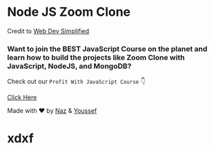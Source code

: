 # Node JS Zoom Clone

Credit to [Web Dev Simplified](https://www.youtube.com/watch?v=DvlyzDZDEq4)

### Want to join the BEST JavaScript Course on the planet and learn how to build the projects like Zoom Clone with JavaScript, NodeJS, and MongoDB?

Check out our `Profit With JavaScript Course`    :point_down: 

[Click Here](https://cleverprogrammer.unstacksite.com/pwj?utm_source=github&utm_medium=repo&utm_content=5-aug-live-zoom-clone-youssef-naz&utm_campaign=live-everyday&utm_term=warm)

Made with :heart: by [Naz](https://www.instagram.com/nazdumanskyy/) & [Youssef](https://www.instagram.com/youcef.dev/)


# xdxf
